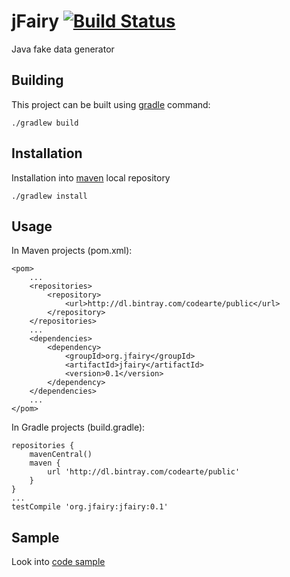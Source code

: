 jFairy [![Build Status](https://travis-ci.org/Codearte/jfairy.png)](https://travis-ci.org/Codearte/jfairy)
==============

Java fake data generator

Building
---------

This project can be built using [gradle](http://www.gradle.org/) command:

    ./gradlew build

Installation
------------

Installation into [maven](http://maven.apache.org/) local repository

    ./gradlew install

Usage
-----

In Maven projects (pom.xml):

    <pom>
        ...
        <repositories>
            <repository>
                <url>http://dl.bintray.com/codearte/public</url>
            </repository>
        </repositories>
        ...
        <dependencies>
            <dependency>
                <groupId>org.jfairy</groupId>
                <artifactId>jfairy</artifactId>
                <version>0.1</version>
            </dependency>
        </dependencies>
        ...
    </pom>

In Gradle projects (build.gradle):

    repositories {
        mavenCentral()
        maven {
            url 'http://dl.bintray.com/codearte/public'
        }
    }
    ...
    testCompile 'org.jfairy:jfairy:0.1'

Sample
------

Look into [code sample](https://github.com/Codearte/jfairy/tree/master/src/test/groovy/snippets/)
